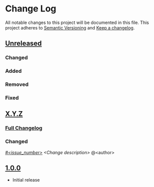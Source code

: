 # Change Log

All notable changes to this project will be documented in this file.
This project adheres to [Semantic Versioning](http://semver.org/) and [Keep a changelog](https://github.com/olivierlacan/keep-a-changelog).

## [Unreleased](https://github.com/idealista/proxysql_role/tree/develop)
### Changed
### Added
### Removed
### Fixed

## [X.Y.Z](https://github.com/idealista/proxysql_role/tree/X.Y.Z)
### [Full Changelog](https://github.com/idealista/proxysql_role/compare/1.0.0...X.Y.Z)
### Changed
 *[#<issue_number>](https://github.com/idealista/proxysql_role/issues/<issue_number>) \<Change description\>* @\<author\>

## [1.0.0](https://github.com/idealista/proxysql_role/tree/1.0.0)
- Initial release
